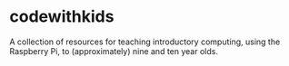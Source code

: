 codewithkids
============

A collection of resources for teaching introductory computing, using the Raspberry Pi, to (approximately) nine and ten year olds. 
